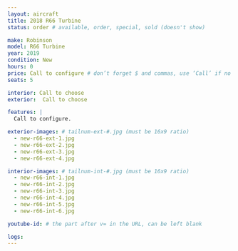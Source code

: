 ```yaml
---
layout: aircraft
title: 2018 R66 Turbine
status: order # available, order, special, sold (doesn't show)

make: Robinson
model: R66 Turbine
year: 2019
condition: New
hours: 0
price: Call to configure # don’t forget $ and commas, use ‘Call’ if no price listed
seats: 5

interior: Call to choose
exterior:  Call to choose

features: |
  Call to configure.

exterior-images: # tailnum-ext-#.jpg (must be 16x9 ratio)
  - new-r66-ext-1.jpg
  - new-r66-ext-2.jpg
  - new-r66-ext-3.jpg
  - new-r66-ext-4.jpg

interior-images: # tailnum-int-#.jpg (must be 16x9 ratio)
  - new-r66-int-1.jpg
  - new-r66-int-2.jpg
  - new-r66-int-3.jpg
  - new-r66-int-4.jpg
  - new-r66-int-5.jpg
  - new-r66-int-6.jpg

youtube-id: # the part after v= in the URL, can be left blank

logs:
---
```

